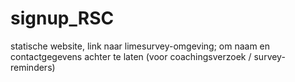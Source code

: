 # signup_RSC
statische website, link naar limesurvey-omgeving; om naam en contactgegevens achter te laten (voor coachingsverzoek / survey-reminders)
